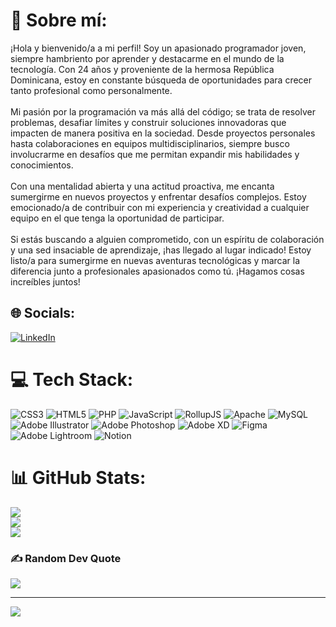 # 💫 Sobre mí:
¡Hola y bienvenido/a a mi perfil! Soy un apasionado programador joven, siempre hambriento por aprender y destacarme en el mundo de la tecnología. Con 24 años y proveniente de la hermosa República Dominicana, estoy en constante búsqueda de oportunidades para crecer tanto profesional como personalmente.<br><br>Mi pasión por la programación va más allá del código; se trata de resolver problemas, desafiar límites y construir soluciones innovadoras que impacten de manera positiva en la sociedad. Desde proyectos personales hasta colaboraciones en equipos multidisciplinarios, siempre busco involucrarme en desafíos que me permitan expandir mis habilidades y conocimientos.<br><br>Con una mentalidad abierta y una actitud proactiva, me encanta sumergirme en nuevos proyectos y enfrentar desafíos complejos. Estoy emocionado/a de contribuir con mi experiencia y creatividad a cualquier equipo en el que tenga la oportunidad de participar.<br><br>Si estás buscando a alguien comprometido, con un espíritu de colaboración y una sed insaciable de aprendizaje, ¡has llegado al lugar indicado! Estoy listo/a para sumergirme en nuevas aventuras tecnológicas y marcar la diferencia junto a profesionales apasionados como tú. ¡Hagamos cosas increíbles juntos!


## 🌐 Socials:
[![LinkedIn](https://img.shields.io/badge/LinkedIn-%230077B5.svg?logo=linkedin&logoColor=white)](https://linkedin.com/in/juangomez3112) 

# 💻 Tech Stack:
![CSS3](https://img.shields.io/badge/css3-%231572B6.svg?style=for-the-badge&logo=css3&logoColor=white) ![HTML5](https://img.shields.io/badge/html5-%23E34F26.svg?style=for-the-badge&logo=html5&logoColor=white) ![PHP](https://img.shields.io/badge/php-%23777BB4.svg?style=for-the-badge&logo=php&logoColor=white) ![JavaScript](https://img.shields.io/badge/javascript-%23323330.svg?style=for-the-badge&logo=javascript&logoColor=%23F7DF1E) ![RollupJS](https://img.shields.io/badge/RollupJS-ef3335?style=for-the-badge&logo=rollup.js&logoColor=white) ![Apache](https://img.shields.io/badge/apache-%23D42029.svg?style=for-the-badge&logo=apache&logoColor=white) ![MySQL](https://img.shields.io/badge/mysql-%2300000f.svg?style=for-the-badge&logo=mysql&logoColor=white) ![Adobe Illustrator](https://img.shields.io/badge/adobe%20illustrator-%23FF9A00.svg?style=for-the-badge&logo=adobe%20illustrator&logoColor=white) ![Adobe Photoshop](https://img.shields.io/badge/adobe%20photoshop-%2331A8FF.svg?style=for-the-badge&logo=adobe%20photoshop&logoColor=white) ![Adobe XD](https://img.shields.io/badge/Adobe%20XD-470137?style=for-the-badge&logo=Adobe%20XD&logoColor=#FF61F6) ![Figma](https://img.shields.io/badge/figma-%23F24E1E.svg?style=for-the-badge&logo=figma&logoColor=white) ![Adobe Lightroom](https://img.shields.io/badge/Adobe%20Lightroom-31A8FF.svg?style=for-the-badge&logo=Adobe%20Lightroom&logoColor=white) ![Notion](https://img.shields.io/badge/Notion-%23000000.svg?style=for-the-badge&logo=notion&logoColor=white)
# 📊 GitHub Stats:
![](https://github-readme-stats.vercel.app/api?username=juangomez3112&theme=prussian&hide_border=true&include_all_commits=true&count_private=false)<br/>
![](https://github-readme-streak-stats.herokuapp.com/?user=juangomez3112&theme=prussian&hide_border=true)<br/>
![](https://github-readme-stats.vercel.app/api/top-langs/?username=juangomez3112&theme=prussian&hide_border=true&include_all_commits=true&count_private=false&layout=compact)

### ✍️ Random Dev Quote
![](https://quotes-github-readme.vercel.app/api?type=horizontal&theme=radical)

---
[![](https://visitcount.itsvg.in/api?id=juangomez3112&icon=0&color=0)](https://visitcount.itsvg.in)

<!-- Proudly created with GPRM ( https://gprm.itsvg.in ) -->
